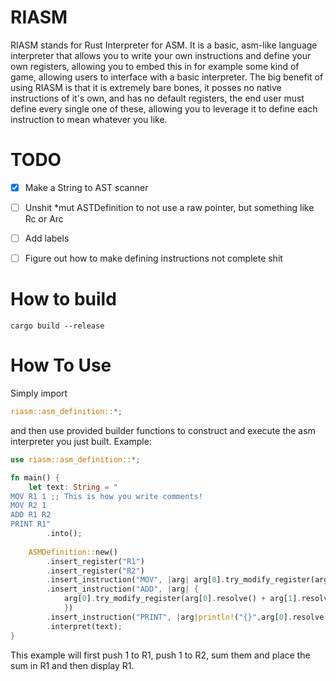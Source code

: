 # RIASM
RIASM stands for Rust Interpreter for ASM. It is a basic, asm-like language interpreter that allows you to write your own instructions and define your own registers, allowing you to embed this in for example some kind of game,
allowing users to interface with a basic interpreter. The big benefit of using RIASM is that it is extremely bare bones, it posses no native instructions of it's own, and has no default registers, the end user must define
every single one of these, allowing you to leverage it to define each instruction to mean whatever you like.

# TODO

- [x] Make a String to AST scanner
- [ ] Unshit *mut ASTDefinition to not use a raw pointer, but something like Rc or Arc
- [ ] Add labels
- [ ] Figure out how to make defining instructions not complete shit


# How to build

``` shell
cargo build --release
```

# How To Use
Simply import 

``` rust
riasm::asm_definition::*;
```



and then use provided builder functions to construct and execute the asm interpreter you just built.
Example:

``` rust
use riasm::asm_definition::*;

fn main() {
    let text: String = "
MOV R1 1 ;; This is how you write comments!
MOV R2 1
ADD R1 R2
PRINT R1"
        .into();
 
	ASMDefinition::new()
		.insert_register("R1")
		.insert_register("R2")
		.insert_instruction("MOV", |arg| arg[0].try_modify_register(arg[1].resolve()))
		.insert_instruction("ADD", |arg| {
			arg[0].try_modify_register(arg[0].resolve() + arg[1].resolve())
			})
		.insert_instruction("PRINT", |arg|println!("{}",arg[0].resolve()))
		.interpret(text);
}
```

	
This example will first push 1 to R1, push 1 to R2, sum them and place the sum in R1 and then display R1.
